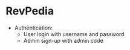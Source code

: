 # RevPedia

* Authentication:
     * User login with username and password
     * Admin sign-up with admin code

